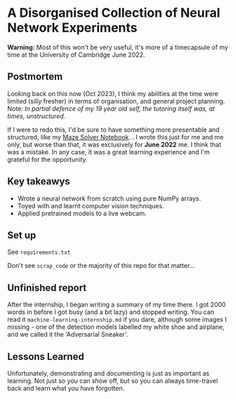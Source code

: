 # A Disorganised Collection of Neural Network Experiments
**Warning:** Most of this won't be very useful, it's more of a timecapsule of my time at the University of Cambridge June 2022.

## Postmortem

Looking back on this now (Oct 2023), I think my abilities at the time were limited (silly fresher) in terms of organisation, and general project planning. Note: *In partial defence of my 19 year old self, the tutoring itself was, at times, unstructured.*

If I were to redo this, I'd be sure to have something more presentable and structured, like my [Maze Solver Notebook](https://github.com/jamespilcher/maze-solver/blob/master/Maze-Solver.ipynb)... I wrote this just for me and me only, but worse than that, it was exclusively for **June 2022** me. I think that was a mistake. In any case, it was a great learning experience and I'm grateful for the opportunity.

## Key takeawys
- Wrote a neural network from scratch using pure NumPy arrays.
- Toyed with and learnt computer vision techniques.
- Applied pretrained models to a live webcam.

## Set up

See `requirements.txt`

Don't see `scrap_code` or the majority of this repo for that matter...

## Unfinished report

After the internship, I began writing a summary of my time there. I got 2000 words in before I got busy (and a bit lazy) and stopped writing. You can read it  `machine-learning-internship.md` if you dare, although some images I missing - one of the detection models labelled my white shoe and airplane, and we called it the 'Adversarial Sneaker'.

## Lessons Learned

Unfortunately, demonstrating and documenting is just as important as learning. Not just so you can show off, but so you can always time-travel back and learn what you have forgotten.

